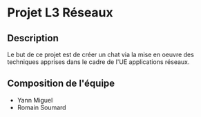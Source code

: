 # Projet L3 Réseaux

## Description

Le but de ce projet est de créer un chat via la mise en oeuvre des techniques apprises 
dans le cadre de l'UE applications réseaux.

## Composition de l'équipe

- Yann Miguel
- Romain Soumard
